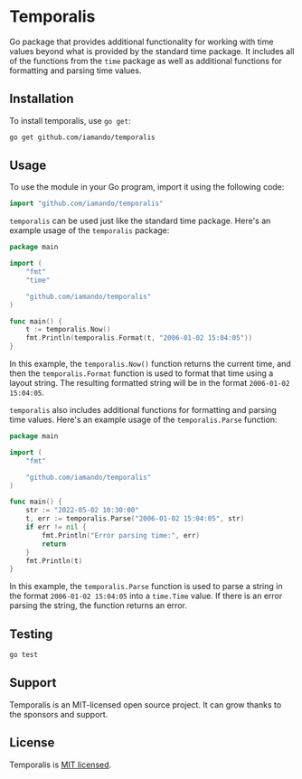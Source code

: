 # Temporalis

Go package that provides additional functionality for working with time values beyond what is provided by the standard time package. It includes all of the functions from the `time` package as well as additional functions for formatting and parsing time values.

## Installation

To install temporalis, use `go get`:

```bash
go get github.com/iamando/temporalis
```

## Usage

To use the module in your Go program, import it using the following code:

```go
import "github.com/iamando/temporalis"
```

`temporalis` can be used just like the standard time package. Here's an example usage of the `temporalis` package:

```go
package main

import (
    "fmt"
    "time"

    "github.com/iamando/temporalis"
)

func main() {
    t := temporalis.Now()
    fmt.Println(temporalis.Format(t, "2006-01-02 15:04:05"))
}
```

In this example, the `temporalis.Now()` function returns the current time, and then the `temporalis.Format` function is used to format that time using a layout string. The resulting formatted string will be in the format `2006-01-02 15:04:05`.

`temporalis` also includes additional functions for formatting and parsing time values. Here's an example usage of the `temporalis.Parse` function:

```go
package main

import (
    "fmt"

    "github.com/iamando/temporalis"
)

func main() {
    str := "2022-05-02 10:30:00"
    t, err := temporalis.Parse("2006-01-02 15:04:05", str)
    if err != nil {
        fmt.Println("Error parsing time:", err)
        return
    }
    fmt.Println(t)
}
```

In this example, the `temporalis.Parse` function is used to parse a string in the format `2006-01-02 15:04:05` into a `time.Time` value. If there is an error parsing the string, the function returns an error.

## Testing

```bash
go test
```

## Support

Temporalis is an MIT-licensed open source project. It can grow thanks to the sponsors and support.

## License

Temporalis is [MIT licensed](LICENSE).
